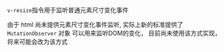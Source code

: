 `v-resize`指令用于监听普通元素尺寸变化事件

由于 html 尚未提供元素尺寸变化事件监听, 实际上新的标准提供了 `MutationObserver` 对象 可以用来监听DOM的变化， 目前尚未使用该方式实现， 将来可能会改为该方式
